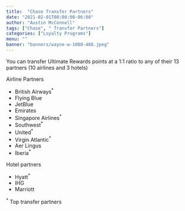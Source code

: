 ```yaml
---
title:  "Chase Transfer Partners"
date: "2021-02-01T08:00:00-06:00"
author: "Austin McConnell"
tags: ["Chase", " Transfer Partners"]
categories: ["Loyalty Programs"]
menu: ""
banner: "banners/wayne-w-1080-460.jpeg"
---
```


You can transfer Ultimate Rewards points at a 1:1 ratio to any of their 13 partners (10 airlines and 3 hotels)

Airline Partners
- British Airways<sup>*</sup>
- Flying Blue
- JetBlue
- Emirates
- Singapore Airlines<sup>*</sup>
- Southwest<sup>*</sup>
- United<sup>*</sup>
- Virgin Atlantic<sup>*</sup>
- Aer Lingus
- Iberia<sup>*</sup>

Hotel partners
- Hyatt<sup>*</sup>
- IHG
- Marriott

<sup>*</sup> Top transfer partners